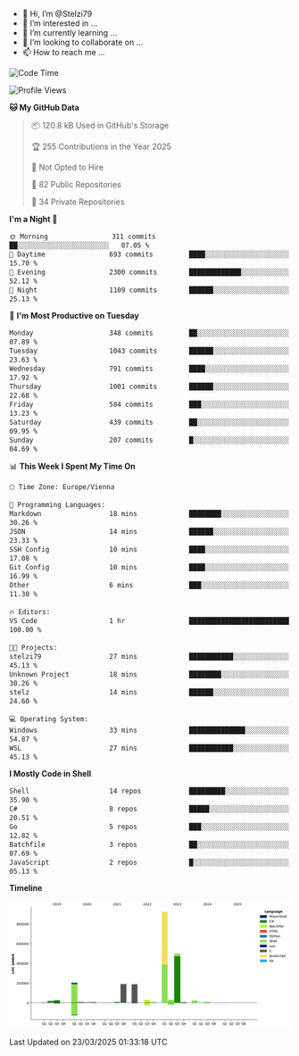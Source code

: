 - 👋 Hi, I’m @Stelzi79
- 👀 I’m interested in ...
- 🌱 I’m currently learning ...
- 💞️ I’m looking to collaborate on ...
- 📫 How to reach me ...

<!--START_SECTION:waka-->
![Code Time](http://img.shields.io/badge/Code%20Time-1%2C133%20hrs%201%20min-blue)

![Profile Views](http://img.shields.io/badge/Profile%20Views-0-blue)

**🐱 My GitHub Data** 

> 📦 120.8 kB Used in GitHub's Storage 
 > 
> 🏆 255 Contributions in the Year 2025
 > 
> 🚫 Not Opted to Hire
 > 
> 📜 82 Public Repositories 
 > 
> 🔑 34 Private Repositories 
 > 
**I'm a Night 🦉** 

```text
🌞 Morning                311 commits         ██░░░░░░░░░░░░░░░░░░░░░░░   07.05 % 
🌆 Daytime                693 commits         ████░░░░░░░░░░░░░░░░░░░░░   15.70 % 
🌃 Evening                2300 commits        █████████████░░░░░░░░░░░░   52.12 % 
🌙 Night                  1109 commits        ██████░░░░░░░░░░░░░░░░░░░   25.13 % 
```
📅 **I'm Most Productive on Tuesday** 

```text
Monday                   348 commits         ██░░░░░░░░░░░░░░░░░░░░░░░   07.89 % 
Tuesday                  1043 commits        ██████░░░░░░░░░░░░░░░░░░░   23.63 % 
Wednesday                791 commits         ████░░░░░░░░░░░░░░░░░░░░░   17.92 % 
Thursday                 1001 commits        ██████░░░░░░░░░░░░░░░░░░░   22.68 % 
Friday                   584 commits         ███░░░░░░░░░░░░░░░░░░░░░░   13.23 % 
Saturday                 439 commits         ██░░░░░░░░░░░░░░░░░░░░░░░   09.95 % 
Sunday                   207 commits         █░░░░░░░░░░░░░░░░░░░░░░░░   04.69 % 
```


📊 **This Week I Spent My Time On** 

```text
🕑︎ Time Zone: Europe/Vienna

💬 Programming Languages: 
Markdown                 18 mins             ████████░░░░░░░░░░░░░░░░░   30.26 % 
JSON                     14 mins             ██████░░░░░░░░░░░░░░░░░░░   23.33 % 
SSH Config               10 mins             ████░░░░░░░░░░░░░░░░░░░░░   17.08 % 
Git Config               10 mins             ████░░░░░░░░░░░░░░░░░░░░░   16.99 % 
Other                    6 mins              ███░░░░░░░░░░░░░░░░░░░░░░   11.30 % 

🔥 Editors: 
VS Code                  1 hr                █████████████████████████   100.00 % 

🐱‍💻 Projects: 
stelzi79                 27 mins             ███████████░░░░░░░░░░░░░░   45.13 % 
Unknown Project          18 mins             ████████░░░░░░░░░░░░░░░░░   30.26 % 
stelz                    14 mins             ██████░░░░░░░░░░░░░░░░░░░   24.60 % 

💻 Operating System: 
Windows                  33 mins             ██████████████░░░░░░░░░░░   54.87 % 
WSL                      27 mins             ███████████░░░░░░░░░░░░░░   45.13 % 
```

**I Mostly Code in Shell** 

```text
Shell                    14 repos            █████████░░░░░░░░░░░░░░░░   35.90 % 
C#                       8 repos             █████░░░░░░░░░░░░░░░░░░░░   20.51 % 
Go                       5 repos             ███░░░░░░░░░░░░░░░░░░░░░░   12.82 % 
Batchfile                3 repos             ██░░░░░░░░░░░░░░░░░░░░░░░   07.69 % 
JavaScript               2 repos             █░░░░░░░░░░░░░░░░░░░░░░░░   05.13 % 
```



**Timeline**

![Lines of Code chart](https://raw.githubusercontent.com/Stelzi79/Stelzi79/main/assets/bar_graph.png)


 Last Updated on 23/03/2025 01:33:18 UTC
<!--END_SECTION:waka-->

<!---
Stelzi79/Stelzi79 is a ✨ special ✨ repository because its `README.md` (this file) appears on your GitHub profile.
You can click the Preview link to take a look at your changes.
--->
